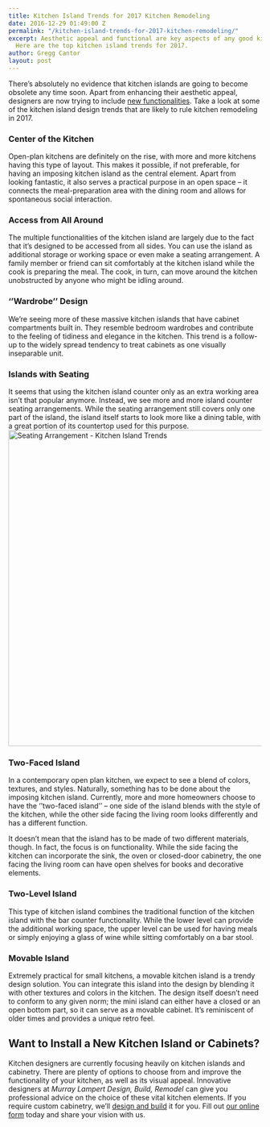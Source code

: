 ```yaml
---
title: Kitchen Island Trends for 2017 Kitchen Remodeling
date: 2016-12-29 01:49:00 Z
permalink: "/kitchen-island-trends-for-2017-kitchen-remodeling/"
excerpt: Aesthetic appeal and functional are key aspects of any good kitchen island.
  Here are the top kitchen island trends for 2017.
author: Gregg Cantor
layout: post
---
```


There’s absolutely no evidence that kitchen islands are going to become obsolete any time soon. Apart from enhancing their aesthetic appeal, designers are now trying to include <a href="http://murraylampert.com/smart-drawers-kitchen-remodeling-san-diego">new functionalities</a>. Take a look at some of the kitchen island design trends that are likely to rule kitchen remodeling in 2017.
<h3>Center of the Kitchen</h3>
Open-plan kitchens are definitely on the rise, with more and more kitchens having this type of layout. This makes it possible, if not preferable, for having an imposing kitchen island as the central element. Apart from looking fantastic, it also serves a practical purpose in an open space – it connects the meal-preparation area with the dining room and allows for spontaneous social interaction.
<h3>Access from All Around</h3>
The multiple functionalities of the kitchen island are largely due to the fact that it’s designed to be accessed from all sides. You can use the island as additional storage or working space or even make a seating arrangement. A family member or friend can sit comfortably at the kitchen island while the cook is preparing the meal. The cook, in turn, can move around the kitchen unobstructed by anyone who might be idling around.
<h3>‘’Wardrobe’’ Design</h3>
We’re seeing more of these massive kitchen islands that have cabinet compartments built in. They resemble bedroom wardrobes and contribute to the feeling of tidiness and elegance in the kitchen. This trend is a follow-up to the widely spread tendency to treat cabinets as one visually inseparable unit.
<h3>Islands with Seating</h3>
It seems that using the kitchen island counter only as an extra working area isn’t that popular anymore. Instead, we see more and more island counter seating arrangements. While the seating arrangement still covers only one part of the island, the island itself starts to look more like a dining table, with a great portion of its countertop used for this purpose.

<img class="aligncenter size-large wp-image-3197" src="http://murraylampert.com/wp-content/uploads/Seating-Arrangement-Kitchen-Island-Trends-1024x683.jpg" alt="Seating Arrangement - Kitchen Island Trends" width="940" height="627" />
<h3>Two-Faced Island</h3>
In a contemporary open plan kitchen, we expect to see a blend of colors, textures, and styles. Naturally, something has to be done about the imposing kitchen island. Currently, more and more homeowners choose to have the ‘’two-faced island’’ – one side of the island blends with the style of the kitchen, while the other side facing the living room looks differently and has a different function.

It doesn’t mean that the island has to be made of two different materials, though. In fact, the focus is on functionality. While the side facing the kitchen can incorporate the sink, the oven or closed-door cabinetry, the one facing the living room can have open shelves for books and decorative elements.
<h3>Two-Level Island</h3>
This type of kitchen island combines the traditional function of the kitchen island with the bar counter functionality. While the lower level can provide the additional working space, the upper level can be used for having meals or simply enjoying a glass of wine while sitting comfortably on a bar stool.
<h3>Movable Island</h3>
Extremely practical for small kitchens, a movable kitchen island is a trendy design solution. You can integrate this island into the design by blending it with other textures and colors in the kitchen. The design itself doesn’t need to conform to any given norm; the mini island can either have a closed or an open bottom part, so it can serve as a movable cabinet. It’s reminiscent of older times and provides a unique retro feel.
<h3></h3>
<h3></h3>
<h2>Want to Install a New Kitchen Island or Cabinets?</h2>
Kitchen designers are currently focusing heavily on kitchen islands and cabinetry. There are plenty of options to choose from and improve the functionality of your kitchen, as well as its visual appeal. Innovative designers at <em>Murray Lampert Design, Build, Remodel </em>can give you professional advice on the choice of these vital kitchen elements. If you require custom cabinetry, we’ll <a href="http://murraylampert.com/design-build-services-san-diego/">design and build</a> it for you. Fill out <a href="http://murraylampert.com/contact/">our online form</a> today and share your vision with us.

&nbsp;

&nbsp;
